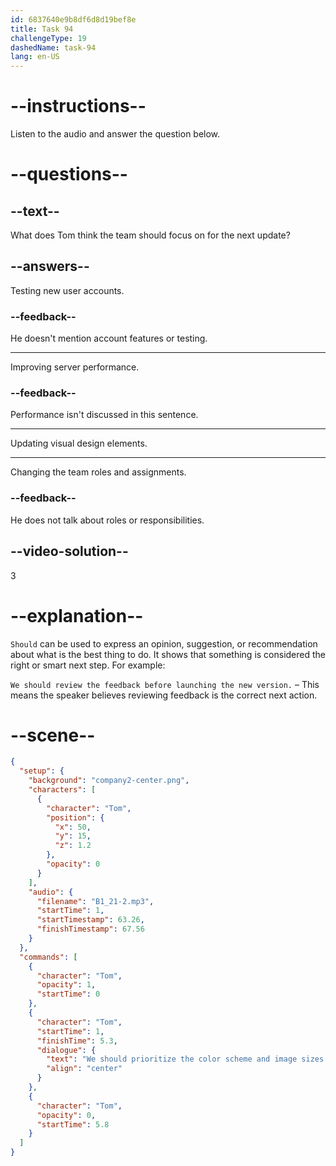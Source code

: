 ```yaml
---
id: 6837640e9b8df6d8d19bef8e
title: Task 94
challengeType: 19
dashedName: task-94
lang: en-US
---
```


<!-- (Audio) Tom: We should prioritize the color scheme and image sizes for the next update. -->

# --instructions--

Listen to the audio and answer the question below.

# --questions--

## --text--

What does Tom think the team should focus on for the next update?

## --answers--

Testing new user accounts.

### --feedback--

He doesn't mention account features or testing.

---

Improving server performance.

### --feedback--

Performance isn't discussed in this sentence.

---

Updating visual design elements.

---

Changing the team roles and assignments.

### --feedback--

He does not talk about roles or responsibilities.

## --video-solution--

3

# --explanation--

`Should` can be used to express an opinion, suggestion, or recommendation about what is the best thing to do. It shows that something is considered the right or smart next step. For example:

`We should review the feedback before launching the new version.` – This means the speaker believes reviewing feedback is the correct next action.

# --scene--

```json
{
  "setup": {
    "background": "company2-center.png",
    "characters": [
      {
        "character": "Tom",
        "position": {
          "x": 50,
          "y": 15,
          "z": 1.2
        },
        "opacity": 0
      }
    ],
    "audio": {
      "filename": "B1_21-2.mp3",
      "startTime": 1,
      "startTimestamp": 63.26,
      "finishTimestamp": 67.56
    }
  },
  "commands": [
    {
      "character": "Tom",
      "opacity": 1,
      "startTime": 0
    },
    {
      "character": "Tom",
      "startTime": 1,
      "finishTime": 5.3,
      "dialogue": {
        "text": "We should prioritize the color scheme and image sizes for the next update.",
        "align": "center"
      }
    },
    {
      "character": "Tom",
      "opacity": 0,
      "startTime": 5.8
    }
  ]
}
```
